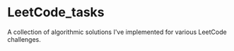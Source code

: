# LeetCode_tasks

A collection of algorithmic solutions I've implemented for various LeetCode challenges.
